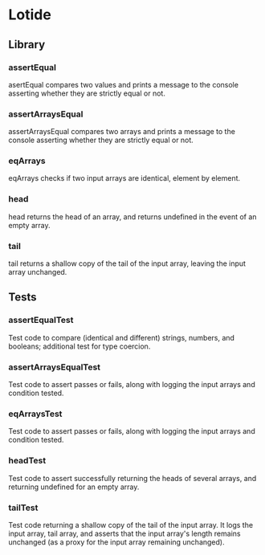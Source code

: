 # Lotide
## Library


### assertEqual
asertEqual compares two values and prints a message to the console asserting whether they are strictly equal or not.

### assertArraysEqual
assertArraysEqual compares two arrays and prints a message to the console asserting whether they are strictly equal or not.

### eqArrays
eqArrays checks if two input arrays are identical, element by element.

### head
head returns the head of an array, and returns undefined in the event of an empty array.

### tail
tail returns a shallow copy of the tail of the input array, leaving the input array unchanged.





## Tests
### assertEqualTest
Test code to compare (identical and different) strings, numbers, and booleans; additional test for type coercion.

### assertArraysEqualTest
Test code to assert passes or fails, along with logging the input arrays and condition tested.

### eqArraysTest
Test code to assert passes or fails, along with logging the input arrays and condition tested.

### headTest
Test code to assert successfully returning the heads of several arrays, and returning undefined for an empty array.

### tailTest
Test code returning a shallow copy of the tail of the input array. It logs the input array, tail array, and asserts that the input array's length remains unchanged (as a proxy for the input array remaining unchanged).